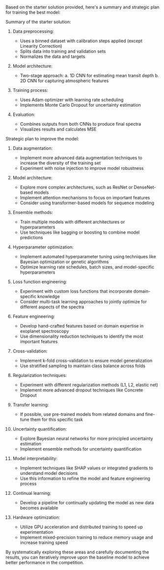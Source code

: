 Based on the starter solution provided, here's a summary and strategic plan for training the best model:

Summary of the starter solution:

1. Data preprocessing:
   - Uses a binned dataset with calibration steps applied (except Linearity Correction)
   - Splits data into training and validation sets
   - Normalizes the data and targets

2. Model architecture:
   - Two-stage approach:
     a. 1D CNN for estimating mean transit depth
     b. 2D CNN for capturing atmospheric features

3. Training process:
   - Uses Adam optimizer with learning rate scheduling
   - Implements Monte Carlo Dropout for uncertainty estimation

4. Evaluation:
   - Combines outputs from both CNNs to produce final spectra
   - Visualizes results and calculates MSE

Strategic plan to improve the model:

1. Data augmentation:
   - Implement more advanced data augmentation techniques to increase the diversity of the training set
   - Experiment with noise injection to improve model robustness

2. Model architecture:
   - Explore more complex architectures, such as ResNet or DenseNet-based models
   - Implement attention mechanisms to focus on important features
   - Consider using transformer-based models for sequence modeling

3. Ensemble methods:
   - Train multiple models with different architectures or hyperparameters
   - Use techniques like bagging or boosting to combine model predictions

4. Hyperparameter optimization:
   - Implement automated hyperparameter tuning using techniques like Bayesian optimization or genetic algorithms
   - Optimize learning rate schedules, batch sizes, and model-specific hyperparameters

5. Loss function engineering:
   - Experiment with custom loss functions that incorporate domain-specific knowledge
   - Consider multi-task learning approaches to jointly optimize for different aspects of the spectra

6. Feature engineering:
   - Develop hand-crafted features based on domain expertise in exoplanet spectroscopy
   - Use dimensionality reduction techniques to identify the most important features

7. Cross-validation:
   - Implement k-fold cross-validation to ensure model generalization
   - Use stratified sampling to maintain class balance across folds

8. Regularization techniques:
   - Experiment with different regularization methods (L1, L2, elastic net)
   - Implement more advanced dropout techniques like Concrete Dropout

9. Transfer learning:
   - If possible, use pre-trained models from related domains and fine-tune them for this specific task

10. Uncertainty quantification:
    - Explore Bayesian neural networks for more principled uncertainty estimation
    - Implement ensemble methods for uncertainty quantification

11. Model interpretability:
    - Implement techniques like SHAP values or integrated gradients to understand model decisions
    - Use this information to refine the model and feature engineering process

12. Continual learning:
    - Develop a pipeline for continually updating the model as new data becomes available

13. Hardware optimization:
    - Utilize GPU acceleration and distributed training to speed up experimentation
    - Implement mixed-precision training to reduce memory usage and increase training speed

By systematically exploring these areas and carefully documenting the results, you can iteratively improve upon the baseline model to achieve better performance in the competition.